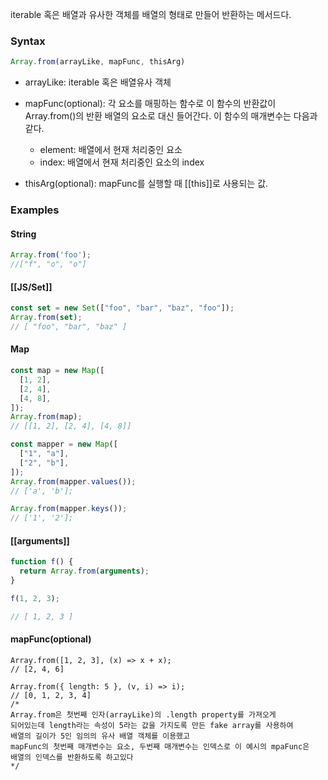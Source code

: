 iterable 혹은 배열과 유사한 객체를 배열의 형태로 만들어 반환하는 메서드다.

### Syntax

```js
Array.from(arrayLike, mapFunc, thisArg)
```
- arrayLike: iterable 혹은 배열유사 객체

- mapFunc(optional):  각 요소를 매핑하는 함수로  이 함수의 반환값이 Array.from()의 반환 배열의 요소로 대신 들어간다. 이 함수의 매개변수는 다음과 같다.
  - element: 배열에서 현재 처리중인 요소
  - index: 배열에서 현재 처리중인 요소의 index 

- thisArg(optional): mapFunc를 실행할 때 [[this]]로 사용되는 값.

### Examples
#### String
```js
Array.from('foo');
//["f", "o", "o"]
```

#### [[JS/Set]]
```js
const set = new Set(["foo", "bar", "baz", "foo"]);
Array.from(set);
// [ "foo", "bar", "baz" ]
```

#### Map
```js
const map = new Map([
  [1, 2],
  [2, 4],
  [4, 8],
]);
Array.from(map);
// [[1, 2], [2, 4], [4, 8]]

const mapper = new Map([
  ["1", "a"],
  ["2", "b"],
]);
Array.from(mapper.values());
// ['a', 'b'];

Array.from(mapper.keys());
// ['1', '2'];
```

#### [[arguments]]
```js
function f() {
  return Array.from(arguments);
}

f(1, 2, 3);

// [ 1, 2, 3 ]
```

#### mapFunc(optional)
```
Array.from([1, 2, 3], (x) => x + x);
// [2, 4, 6]

Array.from({ length: 5 }, (v, i) => i);
// [0, 1, 2, 3, 4]
/* 
Array.from은 첫번째 인자(arrayLike)의 .length property를 가져오게 
되어있는데 length라는 속성이 5라는 값을 가지도록 만든 fake array를 사용하여
배열의 길이가 5인 임의의 유사 배열 객체를 이용했고
mapFunc의 첫번째 매개변수는 요소, 두번째 매개변수는 인덱스로 이 예시의 mpaFunc은
배열의 인덱스를 반환하도록 하고있다 
*/
```